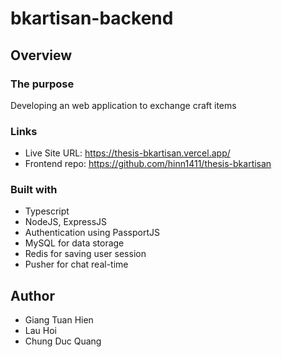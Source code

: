 # bkartisan-backend

## Overview
### The purpose
Developing an web application to exchange craft items
### Links
- Live Site URL: https://thesis-bkartisan.vercel.app/
- Frontend repo: https://github.com/hinn1411/thesis-bkartisan
### Built with
- Typescript
- NodeJS, ExpressJS
- Authentication using PassportJS
- MySQL for data storage
- Redis for saving user session
- Pusher for chat real-time
## Author
- Giang Tuan Hien
- Lau Hoi
- Chung Duc Quang
